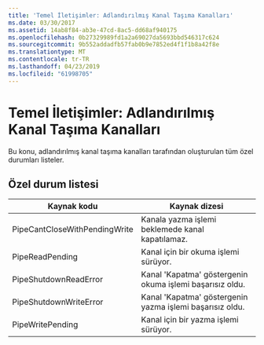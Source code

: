 ```yaml
---
title: 'Temel İletişimler: Adlandırılmış Kanal Taşıma Kanalları'
ms.date: 03/30/2017
ms.assetid: 14ab8f84-ab3e-47cd-8ac5-dd68af940175
ms.openlocfilehash: 0b27329989fd1a2a69027da5693bbd546317c624
ms.sourcegitcommit: 9b552addadfb57fab0b9e7852ed4f1f1b8a42f8e
ms.translationtype: MT
ms.contentlocale: tr-TR
ms.lasthandoff: 04/23/2019
ms.locfileid: "61998705"
---
```

# <a name="core-communications-named-pipe-transport-channels"></a>Temel İletişimler: Adlandırılmış Kanal Taşıma Kanalları
Bu konu, adlandırılmış kanal taşıma kanalları tarafından oluşturulan tüm özel durumları listeler.  
  
## <a name="exception-list"></a>Özel durum listesi  
  
|Kaynak kodu|Kaynak dizesi|  
|-------------------|---------------------|  
|PipeCantCloseWithPendingWrite|Kanala yazma işlemi beklemede kanal kapatılamaz.|  
|PipeReadPending|Kanal için bir okuma işlemi sürüyor.|  
|PipeShutdownReadError|Kanal 'Kapatma' göstergenin okuma işlemi başarısız oldu.|  
|PipeShutdownWriteError|Kanal 'Kapatma' göstergenin yazma işlemi başarısız oldu.|  
|PipeWritePending|Kanal için bir yazma işlemi sürüyor.|
